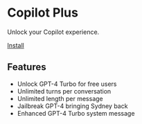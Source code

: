# Copilot Plus

Unlock your Copilot experience.

[Install](https://github.com/PeronGH/copilot-plus/raw/main/copilot-plus.user.js)

## Features

- Unlock GPT-4 Turbo for free users
- Unlimited turns per conversation
- Unlimited length per message
- Jailbreak GPT-4 bringing Sydney back
- Enhanced GPT-4 Turbo system message
